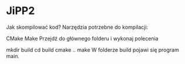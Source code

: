 # JiPP2

Jak skompilować kod?
Narzędzia potrzebne do kompilacji:

CMake
Make
Przejdź do głównego folderu i wykonaj polecenia

mkdir build
cd build
cmake ..
make
W folderze build pojawi się program main.
